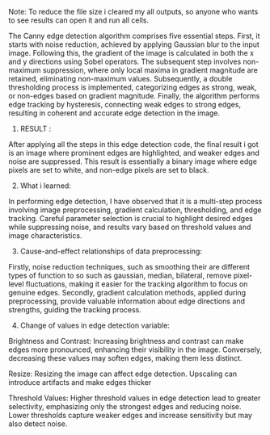 Note: To reduce the file size i cleared my all outputs, so anyone who wants to see results can open it and run all cells.

The Canny edge detection algorithm comprises five essential steps. First, it starts with noise reduction, achieved by applying Gaussian blur to the input image. Following this, the gradient of the image is calculated in both the x and y directions using Sobel operators. The subsequent step involves non-maximum suppression, where only local maxima in gradient magnitude are retained, eliminating non-maximum values. Subsequently, a double thresholding process is implemented, categorizing edges as strong, weak, or non-edges based on gradient magnitude. Finally, the algorithm performs edge tracking by hysteresis, connecting weak edges to strong edges, resulting in coherent and accurate edge detection in the image.

1. RESULT :

After applying all the steps in this edge detection code, the final result i got is an image where prominent edges are highlighted, and weaker edges and noise are suppressed. This result is essentially a binary image where edge pixels are set to white, and non-edge pixels are set to black.



2. What i learned:

In performing edge detection, I have observed that it is a multi-step process involving image preprocessing, gradient calculation, thresholding, and edge tracking. Careful parameter selection is crucial to highlight desired edges while suppressing noise, and results vary based on threshold values and image characteristics.



3. Cause-and-effect relationships of data preprocessing:

Firstly, noise reduction techniques, such as smoothing their are different types of function to so such as gaussian, median, bilateral, remove pixel-level fluctuations, making it easier for the tracking algorithm to focus on genuine edges.
Secondly, gradient calculation methods, applied during preprocessing, provide valuable information about edge directions and strengths, guiding the tracking process.



4. Change of values in edge detection variable:

Brightness and Contrast: Increasing brightness and contrast can make edges more pronounced, enhancing their visibility in the image. Conversely, decreasing these values may soften edges, making them less distinct.

Resize: Resizing the image can affect edge detection. Upscaling can introduce artifacts and make edges thicker

Threshold Values: Higher threshold values in edge detection lead to greater selectivity, emphasizing only the strongest edges and reducing noise. Lower thresholds capture weaker edges and increase sensitivity but may also detect noise.


